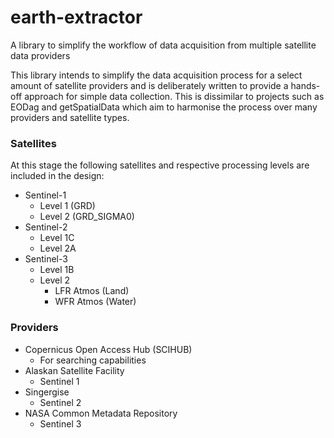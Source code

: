 # earth-extractor
A library to simplify the workflow of data acquisition from multiple
satellite data providers

This library intends to simplify the data acquisition process for a select
amount of satellite providers and is deliberately written to provide a
hands-off approach for simple data collection. This is dissimilar to projects
such as EODag and getSpatialData which aim to harmonise the process over many
providers and satellite types.

### Satellites
At this stage the following satellites and respective processing levels are
included in the design:

* Sentinel-1
    * Level 1 (GRD)
    * Level 2 (GRD_SIGMA0)
* Sentinel-2
    * Level 1C
    * Level 2A
* Sentinel-3
    * Level 1B
    * Level 2
        * LFR Atmos (Land)
        * WFR Atmos (Water)

### Providers

* Copernicus Open Access Hub (SCIHUB)
    * For searching capabilities
* Alaskan Satellite Facility
    * Sentinel 1
* Singergise
    * Sentinel 2
* NASA Common Metadata Repository
    * Sentinel 3
